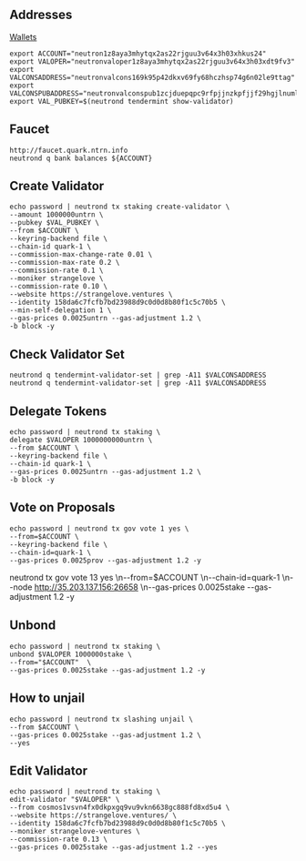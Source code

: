 ## Addresses
[Wallets](https://www.notion.so/strangeloveventures/ICS-Game-of-Chains-Wallet-1ec299135a6d47d48cac703b6f847479)
```
export ACCOUNT="neutron1z8aya3mhytqx2as22rjguu3v64x3h03xhkus24"
export VALOPER="neutronvaloper1z8aya3mhytqx2as22rjguu3v64x3h03xdt9fv3"
export VALCONSADDRESS="neutronvalcons169k95p42dkxv69fy68hczhsp74g6n02le9ttag"
export VALCONSPUBADDRESS="neutronvalconspub1zcjduepqpc9rfpjjnzkpfjjf29hgjlnumlalk69kfjzmfme6mrnt4v3u4yzqcv3xrx"
export VAL_PUBKEY=$(neutrond tendermint show-validator)
```
## Faucet
```
http://faucet.quark.ntrn.info
neutrond q bank balances ${ACCOUNT}
```

## Create Validator
```
echo password | neutrond tx staking create-validator \
--amount 1000000untrn \
--pubkey $VAL_PUBKEY \
--from $ACCOUNT \
--keyring-backend file \
--chain-id quark-1 \
--commission-max-change-rate 0.01 \
--commission-max-rate 0.2 \
--commission-rate 0.1 \
--moniker strangelove \
--commission-rate 0.10 \
--website https://strangelove.ventures \
--identity 158da6c7fcfb7bd23988d9c0d0d8b80f1c5c70b5 \
--min-self-delegation 1 \
--gas-prices 0.0025untrn --gas-adjustment 1.2 \
-b block -y
```

## Check Validator Set
```
neutrond q tendermint-validator-set | grep -A11 $VALCONSADDRESS
neutrond q tendermint-validator-set | grep -A11 $VALCONSADDRESS
```

## Delegate Tokens
```
echo password | neutrond tx staking \
delegate $VALOPER 1000000000untrn \
--from $ACCOUNT \
--keyring-backend file \
--chain-id quark-1 \
--gas-prices 0.0025untrn --gas-adjustment 1.2 \
-b block -y
```
## Vote on Proposals
```
echo password | neutrond tx gov vote 1 yes \
--from=$ACCOUNT \
--keyring-backend file \
--chain-id=quark-1 \
--gas-prices 0.0025prov --gas-adjustment 1.2 -y
```

neutrond tx gov vote 13 yes \\n--from=$ACCOUNT \\n--chain-id=quark-1 \\n--node http://35.203.137.156:26658 \\n--gas-prices 0.0025stake --gas-adjustment 1.2 -y

## Unbond
```
echo password | neutrond tx staking \
unbond $VALOPER 1000000stake \
--from="$ACCOUNT"  \
--gas-prices 0.0025stake --gas-adjustment 1.2 -y
```

## How to unjail
```
echo password | neutrond tx slashing unjail \
--from $ACCOUNT \
--gas-prices 0.0025stake --gas-adjustment 1.2 \
--yes
```

## Edit Validator
```
echo password | neutrond tx staking \
edit-validator "$VALOPER" \
--from cosmos1vsvn4fx0dkpxgq9vu9vkn6638gc888fd8xd5u4 \
--website https://strangelove.ventures/ \
--identity 158da6c7fcfb7bd23988d9c0d0d8b80f1c5c70b5 \
--moniker strangelove-ventures \
--commission-rate 0.13 \
--gas-prices 0.0025stake --gas-adjustment 1.2 --yes
```